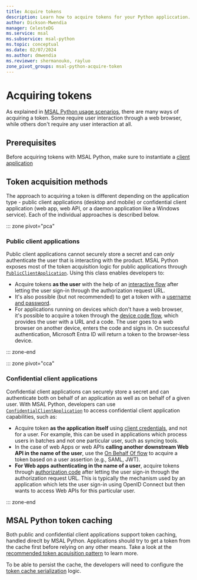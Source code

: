```yaml
---
title: Acquire tokens
description: Learn how to acquire tokens for your Python appliccation. You can acquire tokens silently or interactively through a web browser.
author: Dickson-Mwendia
manager: CelesteDG
ms.service: msal
ms.subservice: msal-python
ms.topic: conceptual
ms.date: 02/07/2024
ms.author: dmwendia
ms.reviewer: shermanouko, rayluo
zone_pivot_groups: msal-python-acquire-token
---
```


# Acquiring tokens

As explained in [MSAL Python usage scenarios](../index.md#usage-scenarios), there are many ways of acquiring a token. Some require user interaction through a web browser, while others don't require any user interaction at all.

## Prerequisites

Before acquiring tokens with MSAL Python, make sure to instantiate a [client application](./client-applications.md)

## Token acquisition methods

The approach to acquiring a token is different depending on the application type - public client applications (desktop and mobile) or confidential client application (web app, web API, or a daemon application like a Windows service). Each of the individual approaches is described below.


::: zone pivot="pca"

### Public client applications

Public client applications cannot securely store a secret and can _only_ authenticate the user that is interacting with the product. MSAL Python exposes most of the token acquisition logic for public applications through [`PublicClientApplication`](xref:msal.application.PublicClientApplication). Using this class enables developers to:

- Acquire tokens **as the user** with the help of an [interactive flow](/azure/active-directory/develop/scenario-desktop-acquire-token?tabs=python#acquiring-a-token-interactively) after letting the user sign-in through the authorization request URL.
- It's also possible (but not recommended) to get a token with a [username and password](/azure/active-directory/develop/scenario-desktop-acquire-token?tabs=python#username--password).
- For applications running on devices which don't have a web browser, it's possible to acquire a token through the [device code flow](/azure/active-directory/develop/scenario-desktop-acquire-token?tabs=python#command-line-tool-without-web-browser), which provides the user with a URL and a code. The user goes to a web browser on another device, enters the code and signs in. On successful authentication, Microsoft Entra ID will return a token to the browser-less device.

::: zone-end

::: zone pivot="cca"

### Confidential client applications

Confidential client applications can securely store a secret and can authenticate both on behalf of an application as well as on behalf of a given user. With MSAL Python, developers can use [`ConfidentialClientApplication`](xref:msal.application.ConfidentialClientApplication) to access confidential client application capabilities, such as:

- Acquire token **as the application itself** using [client credentials](/azure/active-directory/develop/scenario-daemon-acquire-token?tabs=python#acquiretokenforclient-api), and not for a user. For example, this can be used in applications which process users in batches and not one particular user, such as syncing tools.
- In the case of web Apps or web APIs **calling another downstream Web API in the name of the user**, use the [On Behalf Of flow](/azure/active-directory/develop/v2-oauth2-on-behalf-of-flow) to acquire a token based on a user assertion (e.g., SAML, JWT).
- **For Web apps authenticating in the name of a user**, acquire tokens through [authorization code](/azure/active-directory/develop/scenario-web-app-call-api-acquire-token?tabs=python) after letting the user sign-in through the authorization request URL. This is typically the mechanism used by an application which lets the user sign-in using OpenID Connect but then wants to access Web APIs for this particular user.

::: zone-end

## MSAL Python token caching

Both public and confidential client applications support token caching, handled direclt by MSAL Python. Applications should try to get a token from the cache first before relying on any other means. Take a look at the [recommended token acquisition pattern](/azure/active-directory/develop/scenario-desktop-acquire-token?tabs=python) to learn more.

To be able to persist the cache, the developers will need to configure the [token cache serialization](/azure/active-directory/develop/msal-python-token-cache-serialization) logic.
